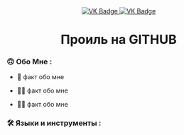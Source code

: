 <div id="badges" align="center">

<a href= "https://t.me/DOOMGUARD999"> 

<img src="https://img.shields.io/badge/VK-blue?style-for-the-badge&logo=VK&logoColor=white" alt="VK Badge"/>

</a>

<a href= "https://mail.google.com/mail/u/0/#inbox"> 

<img src= "https://img.shields.io/badge/EMAIL-red?style-for-the-badge&logo=Gmail&logoColor-white" alt="VK Badge"/>

</a>

</div>

<div id="viewprof" align="center" >

<img src="https://komarev.com/ghpvc/?username=ILLIDAN0770&style-flat-square&color-blue" alt=""/>

</div>
<div id="heythere" align="center">
<h1> Проиль на GITHUB </h1>
</div>

### :upside_down_face: Обо Mне :

- :brain: факт обо мне

- :man_pilot: факт обо мне

- :biking_man: факт обо мне

### :hammer_and_wrench: Языки и инструменты :
